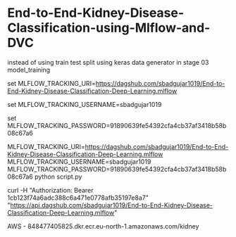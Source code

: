 # End-to-End-Kidney-Disease-Classification-using-Mlflow-and-DVC

instead of using train test split using keras data generator in stage 03 model_training

set MLFLOW_TRACKING_URI=https://dagshub.com/sbadgujar1019/End-to-End-Kidney-Disease-Classification-Deep-Learning.mlflow 

set MLFLOW_TRACKING_USERNAME=sbadgujar1019 

set MLFLOW_TRACKING_PASSWORD=91890639fe54392cfa4cb37af3418b58b08c67a6


MLFLOW_TRACKING_URI=https://dagshub.com/sbadgujar1019/End-to-End-Kidney-Disease-Classification-Deep-Learning.mlflow 
MLFLOW_TRACKING_USERNAME=sbadgujar1019 
MLFLOW_TRACKING_PASSWORD=91890639fe54392cfa4cb37af3418b58b08c67a6 
python script.py


curl -H "Authorization: Bearer 1cb123f74a6adc388c6a471e0778afb35197e8a7" "https://api.dagshub.com/sbadgujar1019/End-to-End-Kidney-Disease-Classification-Deep-Learning.mlflow"


AWS - 848477405825.dkr.ecr.eu-north-1.amazonaws.com/kidney
